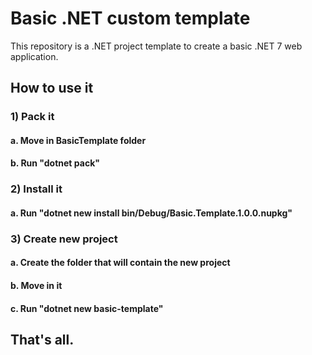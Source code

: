 # Basic .NET custom template 

This repository is a .NET project template to create a basic .NET 7 web application.

## How to use it
### 1) Pack it
#### a. Move in BasicTemplate folder
#### b. Run "dotnet pack"

### 2) Install it
#### a. Run "dotnet new install bin/Debug/Basic.Template.1.0.0.nupkg"

### 3) Create new project
#### a. Create the folder that will contain the new project
#### b. Move in it
#### c. Run "dotnet new basic-template"

## That's all.
